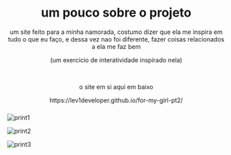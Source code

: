 <div align="center"> 
  <h1>um pouco sobre o projeto</h1>

  <p> um site feito para a minha namorada, costumo dizer que ela me inspira em tudo o que eu faço, e dessa vez nao foi diferente, fazer coisas relacionados a ela me faz bem </p>
  <p>(um exercicio de interatividade inspirado nela)</p>

   <br>

  <p> o site em si aqui em baixo</p>
 https://lev1developer.github.io/for-my-girl-pt2/
 
</div>

###

![print1](https://github.com/user-attachments/assets/b4962dca-3ac9-4eba-91fd-1c6fedece750)


![print2](https://github.com/user-attachments/assets/e67fb2a0-1ae1-4e71-9e09-af2d9f32e3f7)


![print3](https://github.com/user-attachments/assets/d8502e92-33c6-4fd6-b405-67cd56a033f0)
